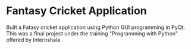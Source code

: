 # Fantasy Cricket Application
Built a Fatasy cricket application using Python GUI programming in PyQt. This was a final project under the training "Programming with Python" offered by Internshala 
